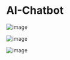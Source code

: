# AI-Chatbot

![image](https://user-images.githubusercontent.com/79684679/218033178-f6e2970e-3c18-4f1c-90df-02cc68874721.png)


![image](https://user-images.githubusercontent.com/79684679/218033307-a5ee4c9a-d010-4545-aadc-7ce6752e787d.png)


![image](https://user-images.githubusercontent.com/79684679/218033423-c2c032c2-541d-4753-a474-eb837fcfc0f3.png)


